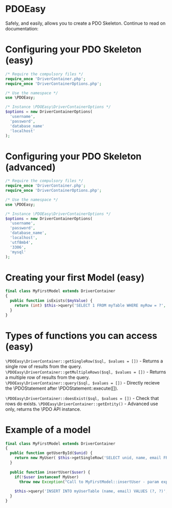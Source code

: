 # PDOEasy
Safely, and easily, allows you to create a PDO Skeleton. Continue to read on documentation:

# Configuring your PDO Skeleton (easy)
```php
/* Require the compulsory files */
require_once 'DriverContainer.php';
require_once 'DriverContainerOptions.php';

/* Use the namespace */
use \PDOEasy;

/* Instance \PDOEasy\DriverContainerOptions */
$options = new DriverContainerOptions(
  'username',
  'password',
  'database_name'
  'localhost'
);
```

# Configuring your PDO Skeleton (advanced)
```php
/* Require the compulsory files */
require_once 'DriverContainer.php';
require_once 'DriverContainerOptions.php';

/* Use the namespace */
use \PDOEasy;

/* Instance \PDOEasy\DriverContainerOptions */
$options = new DriverContainerOptions(
  'username',
  'password',
  'database_name',
  'localhost',
  'utf8mb4',
  '3306',
  'mysql'
);
```

# Creating your first Model (easy)
```php
final class MyFirstModel extends DriverContainer
{
  public function isExists($myValue) {
    return (int) $this->query('SELECT 1 FROM myTable WHERE myRow = ?', [$myValue])->fetchColumn();
  }
}
```

# Types of functions you can access (easy)
`\PDOEasy\DriverContainer::getSingleRow($sql, $values = [])` - Returns a single row of results from the query.
`\PDOEasy\DriverContainer::getMultipleRows($sql, $values = [])` - Returns a multiple row of results from the query.
`\PDOEasy\DriverContainer::query($sql, $values = [])` - Directly recieve the \PDOStatement after \PDOStatement::execute([]).

`\PDOEasy\DriverContainer::doesExist($sql, $values = [])` - Check that rows do exists.
`\PDOEasy\DriverContainer::getEntity()` - Advanced use only, returns the \PDO API instance.

# Example of a model

```php
final class MyFirstModel extends DriverContainer
{
  public function getUserById($unid) {
    return new MyUser( $this->getSingleRow('SELECT unid, name, email FROM myUserTable WHERE unid = ?', [(int) $unid]) );
  }
  
  public function insertUser($user) {
    if(!$user instanceof MyUser)
      throw new Exception("Call to MyFirstModel::insertUser - param expected to be of type MyUser");
      
    $this->query('INSERT INTO myUserTable (name, email) VALUES (?, ?)', [(int) $user->getUniqueNumberId(), $user->getEmail()]);
  }
}
```
